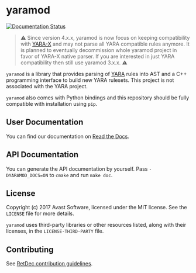 # yaramod

[![Documentation Status](https://readthedocs.org/projects/yaramod/badge/?version=latest)](https://yaramod.readthedocs.io/en/latest/?badge=latest)

> :warning: Since version 4.x.x, yaramod is now focus on keeping compatibility with [YARA-X](https://github.com/VirusTotal/yara-x) and may not parse all YARA compatible rules anymore. It is planned to eventually decommission whole yaramod project in favor of YARA-X native parser. If you are interested in just YARA compatibility then still use yaramod 3.x.x. :warning:

`yaramod` is a library that provides parsing of [YARA](https://github.com/VirusTotal/yara) rules into AST and a C++ programming interface to build new YARA rulesets. This project is not associated with the YARA project.

`yaramod` also comes with Python bindings and this repository should be fully compatible with installation using `pip`.

## User Documentation

You can find our documentation on [Read the Docs](https://yaramod.readthedocs.io/en/latest/).

## API Documentation

You can generate the API documentation by yourself. Pass `-DYARAMOD_DOCS=ON` to `cmake` and run `make doc`.

## License

Copyright (c) 2017 Avast Software, licensed under the MIT license. See the `LICENSE` file for more details.

`yaramod` uses third-party libraries or other resources listed, along with their licenses, in the `LICENSE-THIRD-PARTY` file.

## Contributing

See [RetDec contribution guidelines](https://github.com/avast/retdec/wiki/Contribution-Guidelines).
